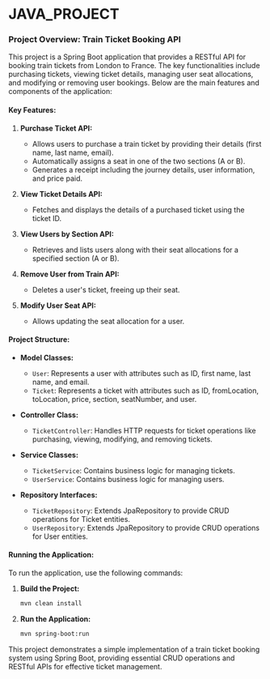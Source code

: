 # JAVA_PROJECT


### Project Overview: Train Ticket Booking API

This project is a Spring Boot application that provides a RESTful API for booking train tickets from London to France. The key functionalities include purchasing tickets, viewing ticket details, managing user seat allocations, and modifying or removing user bookings. Below are the main features and components of the application:

#### Key Features:

1. **Purchase Ticket API:**
   - Allows users to purchase a train ticket by providing their details (first name, last name, email).
   - Automatically assigns a seat in one of the two sections (A or B).
   - Generates a receipt including the journey details, user information, and price paid.

2. **View Ticket Details API:**
   - Fetches and displays the details of a purchased ticket using the ticket ID.

3. **View Users by Section API:**
   - Retrieves and lists users along with their seat allocations for a specified section (A or B).

4. **Remove User from Train API:**
   - Deletes a user's ticket, freeing up their seat.

5. **Modify User Seat API:**
   - Allows updating the seat allocation for a user.

#### Project Structure:

- **Model Classes:**
  - `User`: Represents a user with attributes such as ID, first name, last name, and email.
  - `Ticket`: Represents a ticket with attributes such as ID, fromLocation, toLocation, price, section, seatNumber, and user.

- **Controller Class:**
  - `TicketController`: Handles HTTP requests for ticket operations like purchasing, viewing, modifying, and removing tickets.

- **Service Classes:**
  - `TicketService`: Contains business logic for managing tickets.
  - `UserService`: Contains business logic for managing users.

- **Repository Interfaces:**
  - `TicketRepository`: Extends JpaRepository to provide CRUD operations for Ticket entities.
  - `UserRepository`: Extends JpaRepository to provide CRUD operations for User entities.

#### Running the Application:

To run the application, use the following commands:

1. **Build the Project:**
   ```sh
   mvn clean install
   ```

2. **Run the Application:**
   ```sh
   mvn spring-boot:run
   ```

This project demonstrates a simple implementation of a train ticket booking system using Spring Boot, providing essential CRUD operations and RESTful APIs for effective ticket management.

